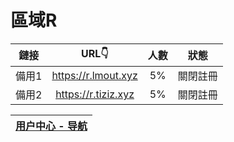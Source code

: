 # 區域R

| 鏈接 | URL👇 | 人數 | 狀態 |
| :----: | :----: | :----: | :----: |
| 備用1 | https://r.lmout.xyz | 5% | 關閉註冊 | 
| 備用2 | https://r.tiziz.xyz | 5% | 關閉註冊 | 

| [用户中心 - 导航](https://five5mu.gitbook.io/tutorial/)  |
| :----: |
